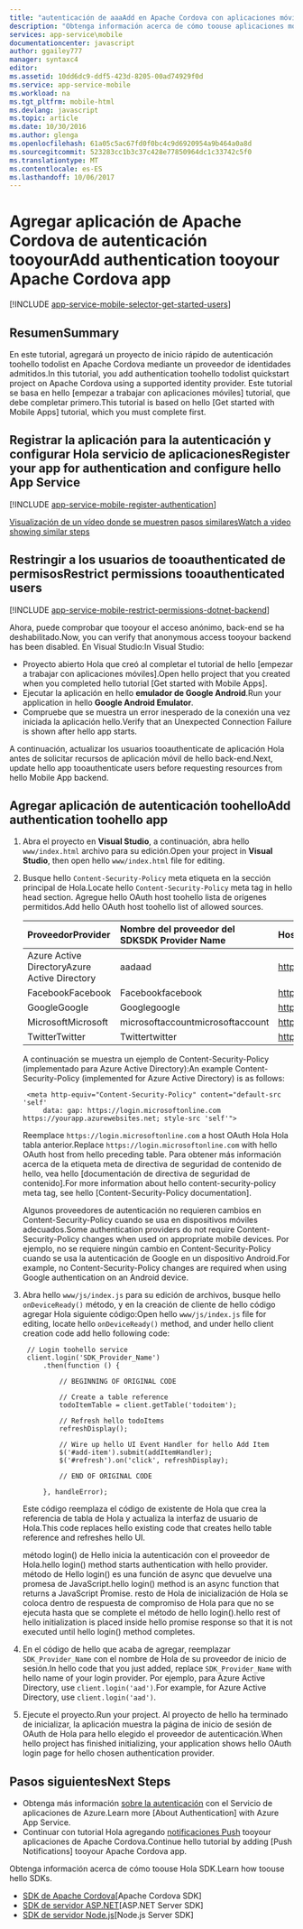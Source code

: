 ```yaml
---
title: "autenticación de aaaAdd en Apache Cordova con aplicaciones móviles | Documentos de Microsoft"
description: "Obtenga información acerca de cómo toouse aplicaciones móviles en el servicio de aplicación de Azure tooauthenticate a los usuarios de aplicaciones de Apache Cordova a través de una serie de proveedores de identidades, como Google, Facebook, Twitter y Microsoft."
services: app-service\mobile
documentationcenter: javascript
author: ggailey777
manager: syntaxc4
editor: 
ms.assetid: 10dd6dc9-ddf5-423d-8205-00ad74929f0d
ms.service: app-service-mobile
ms.workload: na
ms.tgt_pltfrm: mobile-html
ms.devlang: javascript
ms.topic: article
ms.date: 10/30/2016
ms.author: glenga
ms.openlocfilehash: 61a05c5ac67fd0f0bc4c9d6920954a9b464a0a8d
ms.sourcegitcommit: 523283cc1b3c37c428e77850964dc1c33742c5f0
ms.translationtype: MT
ms.contentlocale: es-ES
ms.lasthandoff: 10/06/2017
---
```

# <a name="add-authentication-tooyour-apache-cordova-app"></a><span data-ttu-id="881a2-103">Agregar aplicación de Apache Cordova de autenticación tooyour</span><span class="sxs-lookup"><span data-stu-id="881a2-103">Add authentication tooyour Apache Cordova app</span></span>
[!INCLUDE [app-service-mobile-selector-get-started-users](../../includes/app-service-mobile-selector-get-started-users.md)]

## <a name="summary"></a><span data-ttu-id="881a2-104">Resumen</span><span class="sxs-lookup"><span data-stu-id="881a2-104">Summary</span></span>
<span data-ttu-id="881a2-105">En este tutorial, agregará un proyecto de inicio rápido de autenticación toohello todolist en Apache Cordova mediante un proveedor de identidades admitidos.</span><span class="sxs-lookup"><span data-stu-id="881a2-105">In this tutorial, you add authentication toohello todolist quickstart project on Apache Cordova using a supported identity provider.</span></span> <span data-ttu-id="881a2-106">Este tutorial se basa en hello [empezar a trabajar con aplicaciones móviles] tutorial, que debe completar primero.</span><span class="sxs-lookup"><span data-stu-id="881a2-106">This tutorial is based on hello [Get started with Mobile Apps] tutorial, which you must complete first.</span></span>

## <span data-ttu-id="881a2-107"><a name="register"></a>Registrar la aplicación para la autenticación y configurar Hola servicio de aplicaciones</span><span class="sxs-lookup"><span data-stu-id="881a2-107"><a name="register"></a>Register your app for authentication and configure hello App Service</span></span>
[!INCLUDE [app-service-mobile-register-authentication](../../includes/app-service-mobile-register-authentication.md)]

[<span data-ttu-id="881a2-108">Visualización de un vídeo donde se muestren pasos similares</span><span class="sxs-lookup"><span data-stu-id="881a2-108">Watch a video showing similar steps</span></span>](https://channel9.msdn.com/series/Azure-connected-services-with-Cordova/Azure-connected-services-task-8-Azure-authentication)

## <span data-ttu-id="881a2-109"><a name="permissions"></a>Restringir a los usuarios de tooauthenticated de permisos</span><span class="sxs-lookup"><span data-stu-id="881a2-109"><a name="permissions"></a>Restrict permissions tooauthenticated users</span></span>
[!INCLUDE [app-service-mobile-restrict-permissions-dotnet-backend](../../includes/app-service-mobile-restrict-permissions-dotnet-backend.md)]

<span data-ttu-id="881a2-110">Ahora, puede comprobar que tooyour el acceso anónimo, back-end se ha deshabilitado.</span><span class="sxs-lookup"><span data-stu-id="881a2-110">Now, you can verify that anonymous access tooyour backend has been disabled.</span></span> <span data-ttu-id="881a2-111">En Visual Studio:</span><span class="sxs-lookup"><span data-stu-id="881a2-111">In Visual Studio:</span></span>

* <span data-ttu-id="881a2-112">Proyecto abierto Hola que creó al completar el tutorial de hello [empezar a trabajar con aplicaciones móviles].</span><span class="sxs-lookup"><span data-stu-id="881a2-112">Open hello project that you created when you completed hello tutorial [Get started with Mobile Apps].</span></span>
* <span data-ttu-id="881a2-113">Ejecutar la aplicación en hello **emulador de Google Android**.</span><span class="sxs-lookup"><span data-stu-id="881a2-113">Run your application in hello **Google Android Emulator**.</span></span>
* <span data-ttu-id="881a2-114">Compruebe que se muestra un error inesperado de la conexión una vez iniciada la aplicación hello.</span><span class="sxs-lookup"><span data-stu-id="881a2-114">Verify that an Unexpected Connection Failure is shown after hello app starts.</span></span>

<span data-ttu-id="881a2-115">A continuación, actualizar los usuarios tooauthenticate de aplicación Hola antes de solicitar recursos de aplicación móvil de hello back-end.</span><span class="sxs-lookup"><span data-stu-id="881a2-115">Next, update hello app tooauthenticate users before requesting resources from hello Mobile App backend.</span></span>

## <span data-ttu-id="881a2-116"><a name="add-authentication"></a>Agregar aplicación de autenticación toohello</span><span class="sxs-lookup"><span data-stu-id="881a2-116"><a name="add-authentication"></a>Add authentication toohello app</span></span>
1. <span data-ttu-id="881a2-117">Abra el proyecto en **Visual Studio**, a continuación, abra hello `www/index.html` archivo para su edición.</span><span class="sxs-lookup"><span data-stu-id="881a2-117">Open your project in **Visual Studio**, then open hello `www/index.html` file for editing.</span></span>
2. <span data-ttu-id="881a2-118">Busque hello `Content-Security-Policy` meta etiqueta en la sección principal de Hola.</span><span class="sxs-lookup"><span data-stu-id="881a2-118">Locate hello `Content-Security-Policy` meta tag in hello head section.</span></span>  <span data-ttu-id="881a2-119">Agregue hello OAuth host toohello lista de orígenes permitidos.</span><span class="sxs-lookup"><span data-stu-id="881a2-119">Add hello OAuth host toohello list of allowed sources.</span></span>

   | <span data-ttu-id="881a2-120">Proveedor</span><span class="sxs-lookup"><span data-stu-id="881a2-120">Provider</span></span> | <span data-ttu-id="881a2-121">Nombre del proveedor del SDK</span><span class="sxs-lookup"><span data-stu-id="881a2-121">SDK Provider Name</span></span> | <span data-ttu-id="881a2-122">Host de OAuth</span><span class="sxs-lookup"><span data-stu-id="881a2-122">OAuth Host</span></span> |
   |:--- |:--- |:--- |
   | <span data-ttu-id="881a2-123">Azure Active Directory</span><span class="sxs-lookup"><span data-stu-id="881a2-123">Azure Active Directory</span></span> | <span data-ttu-id="881a2-124">aad</span><span class="sxs-lookup"><span data-stu-id="881a2-124">aad</span></span> | <span data-ttu-id="881a2-125">https://login.microsoftonline.com</span><span class="sxs-lookup"><span data-stu-id="881a2-125">https://login.microsoftonline.com</span></span> |
   | <span data-ttu-id="881a2-126">Facebook</span><span class="sxs-lookup"><span data-stu-id="881a2-126">Facebook</span></span> | <span data-ttu-id="881a2-127">Facebook</span><span class="sxs-lookup"><span data-stu-id="881a2-127">facebook</span></span> | <span data-ttu-id="881a2-128">https://www.facebook.com</span><span class="sxs-lookup"><span data-stu-id="881a2-128">https://www.facebook.com</span></span> |
   | <span data-ttu-id="881a2-129">Google</span><span class="sxs-lookup"><span data-stu-id="881a2-129">Google</span></span> | <span data-ttu-id="881a2-130">Google</span><span class="sxs-lookup"><span data-stu-id="881a2-130">google</span></span> | <span data-ttu-id="881a2-131">https://accounts.google.com</span><span class="sxs-lookup"><span data-stu-id="881a2-131">https://accounts.google.com</span></span> |
   | <span data-ttu-id="881a2-132">Microsoft</span><span class="sxs-lookup"><span data-stu-id="881a2-132">Microsoft</span></span> | <span data-ttu-id="881a2-133">microsoftaccount</span><span class="sxs-lookup"><span data-stu-id="881a2-133">microsoftaccount</span></span> | <span data-ttu-id="881a2-134">https://login.live.com</span><span class="sxs-lookup"><span data-stu-id="881a2-134">https://login.live.com</span></span> |
   | <span data-ttu-id="881a2-135">Twitter</span><span class="sxs-lookup"><span data-stu-id="881a2-135">Twitter</span></span> | <span data-ttu-id="881a2-136">Twitter</span><span class="sxs-lookup"><span data-stu-id="881a2-136">twitter</span></span> | <span data-ttu-id="881a2-137">https://api.twitter.com</span><span class="sxs-lookup"><span data-stu-id="881a2-137">https://api.twitter.com</span></span> |

    <span data-ttu-id="881a2-138">A continuación se muestra un ejemplo de Content-Security-Policy (implementado para Azure Active Directory):</span><span class="sxs-lookup"><span data-stu-id="881a2-138">An example Content-Security-Policy (implemented for Azure Active Directory) is as follows:</span></span>

        <meta http-equiv="Content-Security-Policy" content="default-src 'self'
            data: gap: https://login.microsoftonline.com https://yourapp.azurewebsites.net; style-src 'self'">

    <span data-ttu-id="881a2-139">Reemplace `https://login.microsoftonline.com` a host OAuth Hola Hola tabla anterior.</span><span class="sxs-lookup"><span data-stu-id="881a2-139">Replace `https://login.microsoftonline.com` with hello OAuth host from hello preceding table.</span></span>  <span data-ttu-id="881a2-140">Para obtener más información acerca de la etiqueta meta de directiva de seguridad de contenido de hello, vea hello [documentación de directiva de seguridad de contenido].</span><span class="sxs-lookup"><span data-stu-id="881a2-140">For more information about hello content-security-policy meta tag, see hello [Content-Security-Policy documentation].</span></span>

    <span data-ttu-id="881a2-141">Algunos proveedores de autenticación no requieren cambios en Content-Security-Policy cuando se usa en dispositivos móviles adecuados.</span><span class="sxs-lookup"><span data-stu-id="881a2-141">Some authentication providers do not require Content-Security-Policy changes when used on appropriate mobile devices.</span></span>  <span data-ttu-id="881a2-142">Por ejemplo, no se requiere ningún cambio en Content-Security-Policy cuando se usa la autenticación de Google en un dispositivo Android.</span><span class="sxs-lookup"><span data-stu-id="881a2-142">For example, no Content-Security-Policy changes are required when using Google authentication on an Android device.</span></span>

3. <span data-ttu-id="881a2-143">Abra hello `www/js/index.js` para su edición de archivos, busque hello `onDeviceReady()` método, y en la creación de cliente de hello código agregar Hola siguiente código:</span><span class="sxs-lookup"><span data-stu-id="881a2-143">Open hello `www/js/index.js` file for editing, locate hello `onDeviceReady()` method, and under hello client  creation code add hello following code:</span></span>

        // Login toohello service
        client.login('SDK_Provider_Name')
            .then(function () {

                // BEGINNING OF ORIGINAL CODE

                // Create a table reference
                todoItemTable = client.getTable('todoitem');

                // Refresh hello todoItems
                refreshDisplay();

                // Wire up hello UI Event Handler for hello Add Item
                $('#add-item').submit(addItemHandler);
                $('#refresh').on('click', refreshDisplay);

                // END OF ORIGINAL CODE

            }, handleError);

    <span data-ttu-id="881a2-144">Este código reemplaza el código de existente de Hola que crea la referencia de tabla de Hola y actualiza la interfaz de usuario de Hola.</span><span class="sxs-lookup"><span data-stu-id="881a2-144">This code replaces hello existing code that creates hello table reference and refreshes hello UI.</span></span>

    <span data-ttu-id="881a2-145">método login() de Hello inicia la autenticación con el proveedor de Hola.</span><span class="sxs-lookup"><span data-stu-id="881a2-145">hello login() method starts authentication with hello provider.</span></span> <span data-ttu-id="881a2-146">método de Hello login() es una función de async que devuelve una promesa de JavaScript.</span><span class="sxs-lookup"><span data-stu-id="881a2-146">hello login() method is an async function that returns a JavaScript Promise.</span></span>  <span data-ttu-id="881a2-147">resto de Hola de inicialización de Hola se coloca dentro de respuesta de compromiso de Hola para que no se ejecuta hasta que se complete el método de hello login().</span><span class="sxs-lookup"><span data-stu-id="881a2-147">hello rest of hello initialization is placed inside hello promise response so that it is not executed until hello login() method completes.</span></span>

4. <span data-ttu-id="881a2-148">En el código de hello que acaba de agregar, reemplazar `SDK_Provider_Name` con el nombre de Hola de su proveedor de inicio de sesión.</span><span class="sxs-lookup"><span data-stu-id="881a2-148">In hello code that you just added, replace `SDK_Provider_Name` with hello name of your login provider.</span></span> <span data-ttu-id="881a2-149">Por ejemplo, para Azure Active Directory, use `client.login('aad')`.</span><span class="sxs-lookup"><span data-stu-id="881a2-149">For example, for Azure Active Directory, use `client.login('aad')`.</span></span>
5. <span data-ttu-id="881a2-150">Ejecute el proyecto.</span><span class="sxs-lookup"><span data-stu-id="881a2-150">Run your project.</span></span>  <span data-ttu-id="881a2-151">Al proyecto de hello ha terminado de inicializar, la aplicación muestra la página de inicio de sesión de OAuth de Hola para hello elegido el proveedor de autenticación.</span><span class="sxs-lookup"><span data-stu-id="881a2-151">When hello project has finished initializing, your application shows hello OAuth login page for hello chosen authentication provider.</span></span>

## <span data-ttu-id="881a2-152"><a name="next-steps"></a>Pasos siguientes</span><span class="sxs-lookup"><span data-stu-id="881a2-152"><a name="next-steps"></a>Next Steps</span></span>
* <span data-ttu-id="881a2-153">Obtenga más información [sobre la autenticación] con el Servicio de aplicaciones de Azure.</span><span class="sxs-lookup"><span data-stu-id="881a2-153">Learn more [About Authentication] with Azure App Service.</span></span>
* <span data-ttu-id="881a2-154">Continuar con tutorial Hola agregando [notificaciones Push] tooyour aplicaciones de Apache Cordova.</span><span class="sxs-lookup"><span data-stu-id="881a2-154">Continue hello tutorial by adding [Push Notifications] tooyour Apache Cordova app.</span></span>

<span data-ttu-id="881a2-155">Obtenga información acerca de cómo toouse Hola SDK.</span><span class="sxs-lookup"><span data-stu-id="881a2-155">Learn how toouse hello SDKs.</span></span>

* <span data-ttu-id="881a2-156">[SDK de Apache Cordova]</span><span class="sxs-lookup"><span data-stu-id="881a2-156">[Apache Cordova SDK]</span></span>
* <span data-ttu-id="881a2-157">[SDK de servidor ASP.NET]</span><span class="sxs-lookup"><span data-stu-id="881a2-157">[ASP.NET Server SDK]</span></span>
* <span data-ttu-id="881a2-158">[SDK de servidor Node.js]</span><span class="sxs-lookup"><span data-stu-id="881a2-158">[Node.js Server SDK]</span></span>

<!-- URLs. -->
[Introducción a Aplicaciones móviles]: app-service-mobile-cordova-get-started.md
[documentación de Content-Security-Policy]: https://cordova.apache.org/docs/en/latest/guide/appdev/whitelist/index.html
[notificaciones push]: app-service-mobile-cordova-get-started-push.md
[sobre la autenticación]: app-service-mobile-auth.md
[SDK de Apache Cordova]: app-service-mobile-cordova-how-to-use-client-library.md
[SDK de servidor ASP.NET]: app-service-mobile-dotnet-backend-how-to-use-server-sdk.md
[SDK de servidor Node.js]: app-service-mobile-node-backend-how-to-use-server-sdk.md
